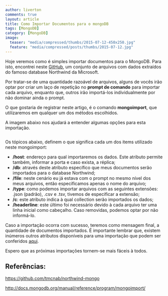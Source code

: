 ```yaml
---
author: liverton
comments: true
layout: article
title: Como Importar Documentos para o mongoDB
tags: [MongoDB]
category: [MongoDB]
image:
  teaser: "media/compressed/thumbs/2015-07-12-450x250.jpg"
  feature: "media/compressed/posts/thumbs/2015-07-12.jpg"
---
```


Hoje veremos como é simples importar documentos para o MongoDB. Para isto, encontrei neste [GitHub](https://github.com/tmcnab/northwind-mongo), um conjunto de arquivos com dados extraídos do famoso database Northwind da Microsoft.

Por tratar-se de uma quantidade razoável de arquivos, alguns de vocês irão optar por criar um laço de repetição no **prompt de comando** para importar cada arquivo, enquanto que, outros irão importá-los individualmente por não dominar ainda o prompt.

O que gostaria de registrar neste artigo, é o comando **mongoimport**, que utilizaremos em qualquer um dos métodos escolhidos.

A imagem abaixo nos ajudará a entender algumas opções para esta importação.

<img src="{{ '/media/compressed/posts/2015-07-12/1.png' | prepend: site.baseurl }}" alt="">

Os tópicos abaixo, definem o que significa cada um dos items utilizado neste mongoimport:

- **/host**: endereço para qual importaremos os dados. Este atributo permite também, informar a porta e caso exista, a réplica;
- **/db**: através deste atributo específico que meus documentos serão importados para o database Northwind;
- **/file**: neste cenário eu já estava com o prompt no mesmo nível dos meus arquivos, então especificamos apenas o nome do arquivo;
- **/type**: como podemos importar arquivos com as seguintes extensões: .json (padrão), .csv e .tsv, tivemos de especificar a extensão;
- **/c**: este atributo indica à qual collection serão importados os dados;
- **/headerline**: este último foi necessário devido à cada arquivo ter uma linha inicial como cabeçalho. Caso removidas, podemos optar por não informá-lo.

Caso a importação ocorra com sucesso, teremos como mensagem final, a quantidade de documentos importados. É importante lembrar que, existem inúmeros outros atributos disponíveis para uma importação que podem ser conferidos [aqui](http://docs.mongodb.org/manual/reference/program/mongoimport/).

Espero que as próximas importações tornem-se mais fáceis à todos.

## **Referências:**

https://github.com/tmcnab/northwind-mongo

http://docs.mongodb.org/manual/reference/program/mongoimport/
